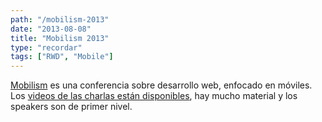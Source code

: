 ```yaml
---
path: "/mobilism-2013"
date: "2013-08-08"
title: "Mobilism 2013"
type: "recordar"
tags: ["RWD", "Mobile"]
---
```


[Mobilism](http://mobilism.nl/2013) es una conferencia sobre desarrollo web, enfocado en móviles. Los [videos de las charlas están disponibles](http://vimeopro.com/mirabeaunl/mobilism-2013/page/1), hay mucho material y los speakers son de primer nivel.

